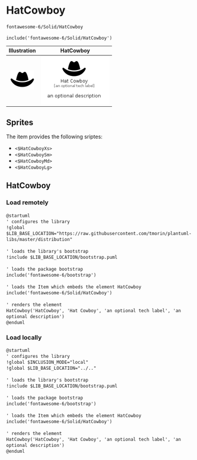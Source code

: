 # HatCowboy


```text
fontawesome-6/Solid/HatCowboy
```

```text
include('fontawesome-6/Solid/HatCowboy')
```



| Illustration | HatCowboy |
| :---: | :---: |
| ![illustration for Illustration](../../fontawesome-6/Solid/HatCowboy.png) | ![illustration for HatCowboy](../../fontawesome-6/Solid/HatCowboy.Local.png) |



## Sprites
The item provides the following sriptes:

- `<$HatCowboyXs>`
- `<$HatCowboySm>`
- `<$HatCowboyMd>`
- `<$HatCowboyLg>`





## HatCowboy

### Load remotely
```plantuml
@startuml
' configures the library
!global $LIB_BASE_LOCATION="https://raw.githubusercontent.com/tmorin/plantuml-libs/master/distribution"

' loads the library's bootstrap
!include $LIB_BASE_LOCATION/bootstrap.puml

' loads the package bootstrap
include('fontawesome-6/bootstrap')

' loads the Item which embeds the element HatCowboy
include('fontawesome-6/Solid/HatCowboy')

' renders the element
HatCowboy('HatCowboy', 'Hat Cowboy', 'an optional tech label', 'an optional description')
@enduml
```

### Load locally
```plantuml
@startuml
' configures the library
!global $INCLUSION_MODE="local"
!global $LIB_BASE_LOCATION="../.."

' loads the library's bootstrap
!include $LIB_BASE_LOCATION/bootstrap.puml

' loads the package bootstrap
include('fontawesome-6/bootstrap')

' loads the Item which embeds the element HatCowboy
include('fontawesome-6/Solid/HatCowboy')

' renders the element
HatCowboy('HatCowboy', 'Hat Cowboy', 'an optional tech label', 'an optional description')
@enduml
```

